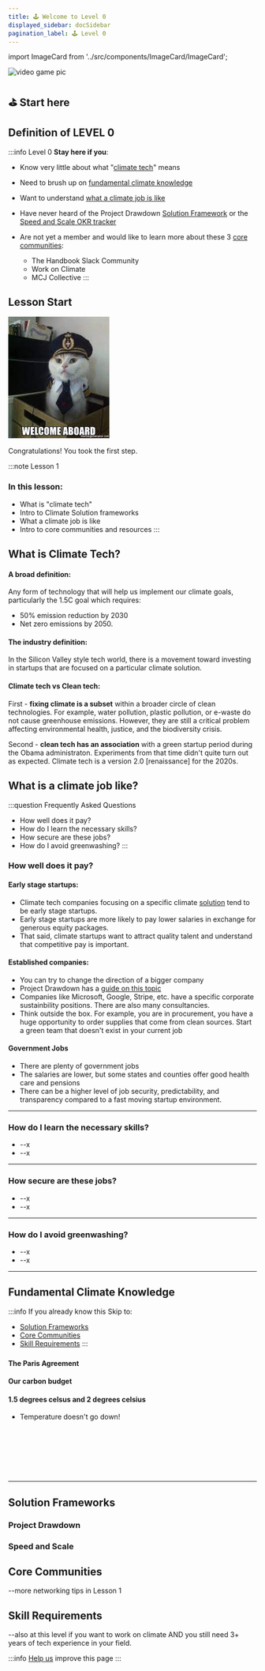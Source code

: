 ```yaml
---
title: 🕹️ Welcome to Level 0
displayed_sidebar: docSidebar
pagination_label: 🕹️ Level 0
---
```

import ImageCard from '../src/components/ImageCard/ImageCard';

![video game pic](../static/img/climate-tech-level-0-mario.jpg)

## ⛳️ Start here

## Definition of LEVEL 0

:::info Level 0
**Stay here if you**:

- Know very little about what "[climate tech](#what-is-climate-tech)" means

- Need to brush up on [fundamental climate knowledge](#fundamental-climate-knowledge)

- Want to understand [what a climate job is like](#what-is-a-climate-job-like)

- Have never heard of the Project Drawdown [Solution Framework](#project-drawdown-solution-frameworks) or the [Speed and Scale OKR tracker](#speed-and-scale-okr-tracker)

- Are not yet a member and would like to learn more about these 3 [core communities](#core-communities):
	- The Handbook Slack Community
	- Work on Climate
	- MCJ Collective
:::

<div style={{ display: 'flex', flexWrap: 'wrap'}}>
    <ImageCard
    title="Skip to Level 1"
    description="If you are familiar with the basics, but need to hone in on a climate solution"
    imageUrl="img/level-1-mario.jpg"
    linkUrl="level-1"
    />
    <ImageCard
    title="Skip to Level 2"
    description="If you are actively working on a climate solution and need to advance faster"
    imageUrl="img/level-2-mario.jpg"
    linkUrl="level-2"
    />
</div>




## Lesson Start

![test](../static/img/welcome-aboard.jpg) 

Congratulations! You took the first step.

:::note Lesson 1
### In this lesson:
- What is "climate tech"
- Intro to Climate Solution frameworks
- What a climate job is like
- Intro to core communities and resources
:::

## What is Climate Tech?

#### A broad definition:

Any form of technology that will help us implement our climate goals, particularly the 1.5C goal which requires:

- 50% emission reduction by 2030
- Net zero emissions by 2050.

#### The industry definition:

In the Silicon Valley style tech world, there is a movement toward investing in startups that are focused on a particular climate solution.

#### Climate tech vs Clean tech:

First - **fixing climate is a subset** within a broader circle of clean technologies. For example, water pollution, plastic pollution, or e-waste do not cause greenhouse emissions. However, they are still a critical problem affecting environmental health, justice, and the biodiversity crisis.

Second - **clean tech has an association** with a green startup period during the Obama administraton. Experiments from that time didn't quite turn out as expected. <!--link--> Climate tech is a version 2.0 [renaissance] for the 2020s.

## What is a climate job like?

:::question Frequently Asked Questions
- How well does it pay?
- How do I learn the necessary skills?
- How secure are these jobs?
- How do I avoid greenwashing?
:::


### How well does it pay?

#### Early stage startups:

- Climate tech companies focusing on a specific climate [solution](solutions) tend to be early stage startups.
- Early stage startups are more likely to pay lower salaries in exchange for generous equity packages.
- That said, climate startups want to attract quality talent and understand that competitive pay is important.


#### Established companies:

- You can try to change the direction of a bigger company
- Project Drawdown has a [guide on this topic](park)
- Companies like Microsoft, Google, Stripe, etc. have a specific corporate sustainbility positions. There are also many consultancies.
- Think outside the box. For example, you are in procurement, you have a huge opportunity to order supplies that come from clean sources. Start a green team that doesn't exist in your current job


#### Government Jobs

- There are plenty of government jobs <!--governmentjobs.com example urls-->
- The salaries are lower, but some states and counties <!--munis??--> offer good health care and pensions
- There can be a higher level of job security, predictability, and transparency compared to a fast moving startup environment.

---

###  How do I learn the necessary skills?

- --x
- --x

---

###  How secure are these jobs?

- --x
- --x

---

###  How do I avoid greenwashing?

- --x
- --x

---

## Fundamental Climate Knowledge

:::info If you already know this
Skip to:
- [Solution Frameworks](#solution-frameworks)
- [Core Communities](#core-communities)
- [Skill Requirements](#skill-requirements)
:::


###

#### The Paris Agreement
#### Our carbon budget
#### 1.5 degrees celsus and 2 degrees celsius

- Temperature doesn't go down!

###

<br/><br/><br/><br/><br/>



---

## Solution Frameworks

### Project Drawdown

### Speed and Scale

## Core Communities

--more networking tips in Lesson 1

## Skill Requirements

--also at this level if you want to work on climate AND you still need 3+ years of tech experience in your field.

:::info [Help us](contribute) improve this page
:::
